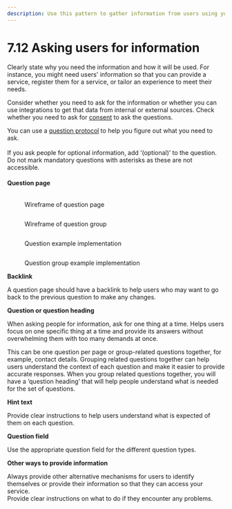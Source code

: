 ```yaml
---
description: Use this pattern to gather information from users using your service.
---
```


# 7.12 Asking users for information

Clearly state why you need the information and how it will be used. For instance, you might need users' information so that you can provide a service, register them for a service, or tailor an experience to meet their needs.&#x20;

Consider whether you need to ask for the information or whether you can use integrations to get that data from internal or external sources. Check whether you need to ask for [consent](https://docs.google.com/document/d/1kjLic18ifk\_MpcGdHBFBhKA0OlYCLrynF23-9qr7s-U/edit#heading=h.vyy08tdvrne0) to ask the questions.

You can use a [question protocol](https://www.uxmatters.com/mt/archives/2010/06/the-question-protocol-how-to-make-sure-every-form-field-is-necessary.php) to help you figure out what you need to ask. \
\
If you ask people for optional information, add ‘(optional)’ to the question. Do not mark mandatory questions with asterisks as these are not accessible.&#x20;

#### &#x20;Question page



<div>

<figure><img src="../../../../.gitbook/assets/Question page.png" alt=""><figcaption><p>Wireframe of question page</p></figcaption></figure>

 

<figure><img src="../../../../.gitbook/assets/Question group page.png" alt=""><figcaption><p>Wireframe of question group</p></figcaption></figure>

</div>



<div>

<figure><img src="../../../../.gitbook/assets/Question given - Example implementation.png" alt=""><figcaption><p>Question  example implementation</p></figcaption></figure>

 

<figure><img src="../../../../.gitbook/assets/Question group - Example implementation.png" alt=""><figcaption><p>Question group example implementation</p></figcaption></figure>

</div>

**Backlink**

A question page should have a backlink to help users who may want to go back to the previous question to make any changes.

**Question or question heading**

When asking people for information, ask for one thing at a time. Helps users focus on one specific thing at a time and provide its answers without overwhelming them with too many demands at once.

This can be one question per page or group-related questions together, for example, contact details. Grouping related questions together can help users understand the context of each question and make it easier to provide accurate responses. When you group related questions together, you will have a ‘question heading’ that will help people understand what is needed for the set of questions.

**Hint text**

Provide clear instructions to help users understand what is expected of them on each question.

**Question field**

Use the appropriate question field for the different question types.

**Other ways to provide information**

Always provide other alternative mechanisms for users to identify themselves or provide their information so that they can access your service.\
Provide clear instructions on what to do if they encounter any problems.
